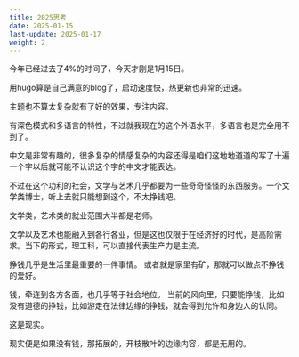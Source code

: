 ```yaml
---
title: 2025思考
date: 2025-01-15
last-update: 2025-01-17
weight: 2
---
```

今年已经过去了4%的时间了，今天才刚是1月15日。

用hugo算是自己满意的blog了，启动速度快，热更新也非常的迅速。

主题也不算太复杂就有了好的效果，专注内容。

有深色模式和多语言的特性，不过就我现在的这个外语水平，多语言也是完全用不到了。

中文是非常有趣的，很多复杂的情感复杂的内容还得是咱们这地地道道的写了十遍一个字以后就可能不认识这个字的中文才能表达。

不过在这个功利的社会，文学与艺术几乎都要为一些奇奇怪怪的东西服务。一个文学类博士，听上去就只能想到这个，不太挣钱吧。

文学类，艺术类的就业范围大半都是老师。

文学以及艺术也能融入到各行各业，但是这也仅限于在经济好的时代，是高阶需求。当下的形式，理工科，可以直接代表生产力是主流。

挣钱几乎是生活里最重要的一件事情。
或者就是家里有矿，那就可以做点不挣钱的爱好。

钱，牵连到各方各面，也几乎等于社会地位。
当前的风向里，只要能挣钱，比如没有道德的挣钱，比如游走在法律边缘的挣钱，就会得到允许和身边人的认同。

这是现实。

现实便是如果没有钱，那拓展的，开枝散叶的边缘内容，都是无用的。

